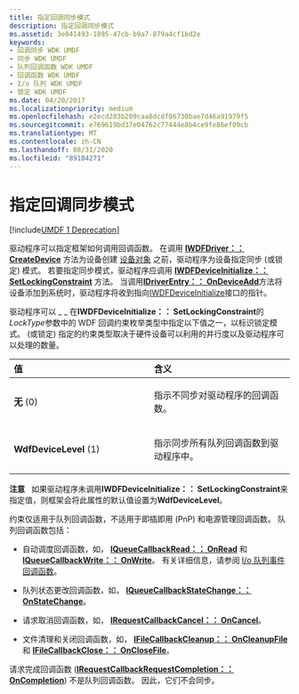 ```yaml
---
title: 指定回调同步模式
description: 指定回调同步模式
ms.assetid: 3e041493-1095-47cb-b9a7-879a4cf1bd2e
keywords:
- 回调同步 WDK UMDF
- 同步 WDK UMDF
- 队列回调函数 WDK UMDF
- 回调函数 WDK UMDF
- I/o 队列 WDK UMDF
- 锁定 WDK UMDF
ms.date: 04/20/2017
ms.localizationpriority: medium
ms.openlocfilehash: e2ecd283b209caa8dcdf06730bae7d46a91979f5
ms.sourcegitcommit: e769619bd37e04762c77444e8b4ce9fe86ef09cb
ms.translationtype: MT
ms.contentlocale: zh-CN
ms.lasthandoff: 08/31/2020
ms.locfileid: "89184271"
---
```

# <a name="specifying-a-callback-synchronization-mode"></a>指定回调同步模式


[!include[UMDF 1 Deprecation](../includes/umdf-1-deprecation.md)]

驱动程序可以指定框架如何调用回调函数。 在调用 [**IWDFDriver：： CreateDevice**](/windows-hardware/drivers/ddi/wudfddi/nf-wudfddi-iwdfdriver-createdevice) 方法为设备创建 [设备对象](framework-device-object.md) 之前，驱动程序为设备指定同步 (或锁定) 模式。 若要指定同步模式，驱动程序应调用 [**IWDFDeviceInitialize：： SetLockingConstraint**](/windows-hardware/drivers/ddi/wudfddi/nf-wudfddi-iwdfdeviceinitialize-setlockingconstraint) 方法。 当调用[**IDriverEntry：： OnDeviceAdd**](/windows-hardware/drivers/ddi/wudfddi/nf-wudfddi-idriverentry-ondeviceadd)方法将设备添加到系统时，驱动程序将收到指向[IWDFDeviceInitialize](/windows-hardware/drivers/ddi/wudfddi/nn-wudfddi-iwdfdeviceinitialize)接口的指针。

驱动程序可以 \_ \_ 在**IWDFDeviceInitialize：： SetLockingConstraint**的*LockType*参数中的 WDF 回调约束枚举类型中指定以下值之一，以标识锁定模式。  (或锁定) 指定的约束类型取决于硬件设备可以利用的并行度以及驱动程序可以处理的数量。

<table>
<colgroup>
<col width="50%" />
<col width="50%" />
</colgroup>
<thead>
<tr class="header">
<th align="left">值</th>
<th align="left">含义</th>
</tr>
</thead>
<tbody>
<tr class="odd">
<td align="left"><p><strong>无</strong> (0) </p></td>
<td align="left"><p>指示不同步对驱动程序的回调函数。</p></td>
</tr>
<tr class="even">
<td align="left"><p><strong>WdfDeviceLevel</strong> (1) </p></td>
<td align="left"><p>指示同步所有队列回调函数到驱动程序中。</p></td>
</tr>
</tbody>
</table>

 

**注意**   如果驱动程序未调用**IWDFDeviceInitialize：： SetLockingConstraint**来指定值，则框架会将此属性的默认值设置为**WdfDeviceLevel**。

 

约束仅适用于队列回调函数，不适用于即插即用 (PnP) 和电源管理回调函数。 队列回调函数包括：

-   自动调度回调函数，如， [**IQueueCallbackRead：： OnRead**](/windows-hardware/drivers/ddi/wudfddi/nf-wudfddi-iqueuecallbackread-onread) 和 [**IQueueCallbackWrite：： OnWrite**](/windows-hardware/drivers/ddi/wudfddi/nf-wudfddi-iqueuecallbackwrite-onwrite)。 有关详细信息，请参阅 [I/o 队列事件回调函数](i-o-queue-event-callback-functions.md)。

-   队列状态更改回调函数，如， [**IQueueCallbackStateChange：： OnStateChange**](/windows-hardware/drivers/ddi/wudfddi/nf-wudfddi-iqueuecallbackstatechange-onstatechange)。

-   请求取消回调函数，如， [**IRequestCallbackCancel：： OnCancel**](/windows-hardware/drivers/ddi/wudfddi/nf-wudfddi-irequestcallbackcancel-oncancel)。

-   文件清理和关闭回调函数，如， [**IFileCallbackCleanup：： OnCleanupFile**](/windows-hardware/drivers/ddi/wudfddi/nf-wudfddi-ifilecallbackcleanup-oncleanupfile) 和 [**IFileCallbackClose：： OnCloseFile**](/windows-hardware/drivers/ddi/wudfddi/nf-wudfddi-ifilecallbackclose-onclosefile)。

请求完成回调函数 ([**IRequestCallbackRequestCompletion：： OnCompletion**](/windows-hardware/drivers/ddi/wudfddi/nf-wudfddi-irequestcallbackrequestcompletion-oncompletion)) 不是队列回调函数。 因此，它们不会同步。

 

